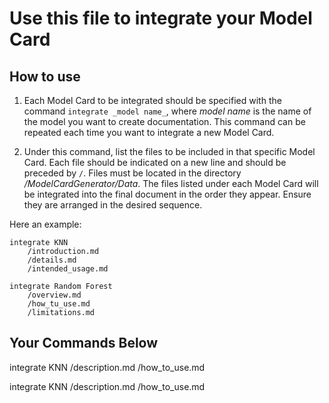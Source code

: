 # Use this file to integrate your Model Card
## How to use
1. Each Model Card to be integrated should be specified with the command `integrate _model name_`, where _model name_ is the name of the model you want to create documentation. This command can be repeated each time you want to integrate a new Model Card.

2. Under this command, list the files to be included in that specific Model Card. Each file should be indicated on a new line and should be preceded by `/`. Files must be located in the directory _/ModelCardGenerator/Data_. The files listed under each Model Card will be integrated into the final document in the order they appear. Ensure they are arranged in the desired sequence.

Here an example:
```
integrate KNN
    /introduction.md
    /details.md
    /intended_usage.md

integrate Random Forest
    /overview.md
    /how_tu_use.md
    /limitations.md
```
## Your Commands Below
integrate KNN
    /description.md
    /how_to_use.md

integrate KNN
    /description.md
    /how_to_use.md